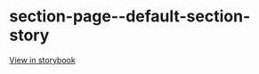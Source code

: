 # section-page--default-section-story

[View in storybook](https://raw.githack.com/Independent-Digital-News-and-Media-Ltd/indy100-pwamp-sb/PR-386-sb/index.html?path=/story/section-page--default-section-story)